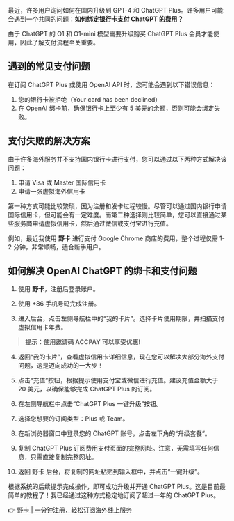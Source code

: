 最近，许多用户询问如何在国内升级到 GPT-4 和 ChatGPT Plus。许多用户可能会遇到一个共同的问题：**如何绑定银行卡支付 ChatGPT 的费用？**

由于 ChatGPT 的 O1 和 O1-mini 模型需要升级购买 ChatGPT Plus 会员才能使用，因此了解支付流程至关重要。

## 遇到的常见支付问题

在订阅 ChatGPT Plus 或使用 OpenAI API 时，您可能会遇到以下错误信息：

1. 您的银行卡被拒绝（Your card has been declined）
2. 在 OpenAI 绑卡前，确保银行卡上至少有 5 美元的余额，否则可能会绑定失败。

## 支付失败的解决方案

由于许多海外服务并不支持国内银行卡进行支付，您可以通过以下两种方式解决该问题：

1. 申请 Visa 或 Master 国际信用卡
2. 申请一张虚拟海外信用卡

第一种方式可能比较繁琐，因为注册和发卡过程较慢。尽管可以通过国内银行申请国际信用卡，但可能会有一定难度。而第二种选择则比较简单，您可以直接通过某些服务商申请虚拟信用卡，然后通过微信或支付宝进行充值。

例如，最近我使用 **野卡** 进行支付 Google Chrome 商店的费用，整个过程仅需 1-2 分钟，非常顺畅，适合新手用户。

## 如何解决 OpenAI ChatGPT 的绑卡和支付问题

1. 使用 **野卡**，注册后登录账户。
   
2. 使用 +86 手机号码完成注册。

3. 进入后台，点击左侧导航栏中的“我的卡片”。选择卡片使用期限，并扫描支付虚拟信用卡年费。

> **提示：使用邀请码 ACCPAY 可以享受优惠!**

4. 返回“我的卡片”，查看虚拟信用卡详细信息，现在您可以解决大部分海外支付问题，这是迈向成功的一大步！

5. 点击“充值”按钮，根据提示使用支付宝或微信进行充值。建议充值金额大于 20 美元，以确保能够完成 ChatGPT Plus 的订阅。

6. 在左侧导航栏中点击“ChatGPT Plus 一键升级”按钮。

7. 选择您想要的订阅类型：Plus 或 Team。

8. 在新浏览器窗口中登录您的 ChatGPT 账号，点击左下角的“升级套餐”。

9. 复制 ChatGPT Plus 订阅费用支付页面的完整网址。注意，无需填写任何信息，只需直接复制完整网址。

10. 返回 野卡 后台，将复制的网址粘贴到输入框中，并点击“一键升级”。

根据系统的后续提示完成操作，即可成功升级并开通 ChatGPT Plus。这是目前最简单的教程了！我已经通过这种方式稳定地订阅了超过一年的 ChatGPT Plus。

👉 [野卡 | 一分钟注册，轻松订阅海外线上服务](https://bit.ly/bewildcard)